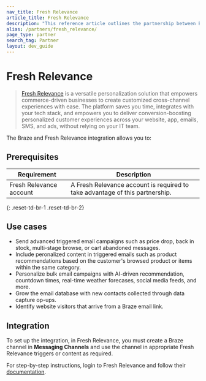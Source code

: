 ```yaml
---
nav_title: Fresh Relevance
article_title: Fresh Relevance
description: "This reference article outlines the partnership between Braze and Fresh Relevance, a versatile personalization platform, ."
alias: /partners/fresh_relevance/
page_type: partner
search_tag: Partner
layout: dev_guide
---
```


# Fresh Relevance

> [Fresh Relevance][1] is a versatile personalization solution that empowers commerce-driven businesses to create customized cross-channel experiences with ease. The platform saves you time, integrates with your tech stack, and empowers you to deliver conversion-boosting personalized customer experiences across your website, app, emails, SMS, and ads, without relying on your IT team.

The Braze and Fresh Relevance integration allows you to:




## Prerequisites

| Requirement              | Description |
|--------------------------| ----------- |
| Fresh Relevance account  | A Fresh Relevance account is required to take advantage of this partnership. |
{: .reset-td-br-1 .reset-td-br-2}

## Use cases

* Send advanced triggered email campaigns such as price drop, back in stock, multi-stage browse, or cart abandoned messages.
* Include peronalized content in triggered emails such as product recommendations based on the customer's browsed product or items within the same category.
* Personalize bulk email campaigns with AI-driven recommendation, countdown times, real-time weather forecases, social media feeds, and more.
* Grow the email database with new contacts collected through data capture op-ups.
* Identify website visitors that arrive from a Braze email link.

## Integration

To set up the integration, in Fresh Relevance, you must create a Braze channel in **Messaging Channels** and use the channel in appropriate Fresh Relevance triggers or content as required. 

For step-by-step instructions, login to Fresh Relevance and follow their [documentation][2].

[1]: https://www.freshrelevance.com/
[2]: https://admin.freshrelevance.com/help/esp_instructions/?esp_class_name=EspBraze